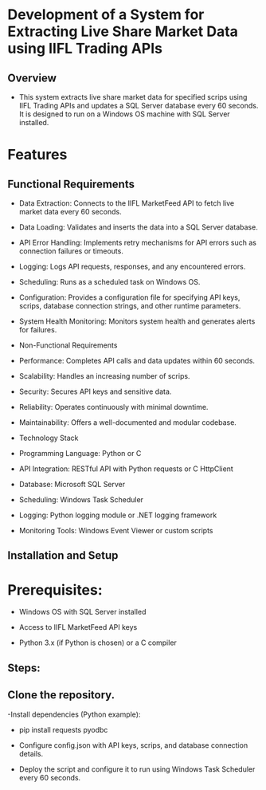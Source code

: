 # Development of a System for Extracting Live Share Market Data using IIFL Trading APIs

## Overview

- This system extracts live share market data for specified scrips using IIFL Trading APIs and updates a SQL Server database every 60 seconds. It is designed to run on a Windows OS machine with SQL Server installed.

# Features

## Functional Requirements

- Data Extraction: Connects to the IIFL MarketFeed API to fetch live market data every 60 seconds.

- Data Loading: Validates and inserts the data into a SQL Server database.

- API Error Handling: Implements retry mechanisms for API errors such as connection failures or timeouts.

- Logging: Logs API requests, responses, and any encountered errors.

- Scheduling: Runs as a scheduled task on Windows OS.

- Configuration: Provides a configuration file for specifying API keys, scrips, database connection strings, and other runtime parameters.

- System Health Monitoring: Monitors system health and generates alerts for failures.

- Non-Functional Requirements

- Performance: Completes API calls and data updates within 60 seconds.

- Scalability: Handles an increasing number of scrips.

- Security: Secures API keys and sensitive data.

- Reliability: Operates continuously with minimal downtime.

- Maintainability: Offers a well-documented and modular codebase.

- Technology Stack

- Programming Language: Python or C

- API Integration: RESTful API with Python requests or C HttpClient

- Database: Microsoft SQL Server

- Scheduling: Windows Task Scheduler

- Logging: Python logging module or .NET logging framework

- Monitoring Tools: Windows Event Viewer or custom scripts

## Installation and Setup

# Prerequisites:

- Windows OS with SQL Server installed

- Access to IIFL MarketFeed API keys

- Python 3.x (if Python is chosen) or a C compiler

## Steps:

## Clone the repository.

-Install dependencies (Python example):

- pip install requests pyodbc

- Configure config.json with API keys, scrips, and database connection details.

- Deploy the script and configure it to run using Windows Task Scheduler every 60 seconds.

